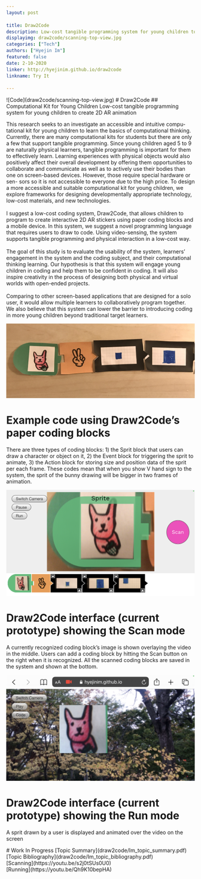 ```yaml
---
layout: post

title: Draw2Code
description: Low-cost tangible programming system for young children to create 2D AR animation
displayimg: draw2code/scanning-top-view.jpg
categories: ["Tech"]
authors: ["Hyejin Im"]
featured: false
date: 2-10-2020
linker: http://hyejinim.github.io/draw2code
linkname: Try It

---
```



<!--IMAGE_TEXT_OVERLAY creates a image with a text box over it--------------------->
<div class="image_text_overlay" markdown="1">
![Code](draw2code/scanning-top-view.jpg)
# Draw2Code 
## Computational Kit for Young Children
Low-cost tangible programming system for young children to create 2D AR animation
</div>

<!--document creates a grid of documentss--------------------->
<div class="free_write" markdown="1">


This research seeks to an investigate an accessible and intuitive compu- tational kit for young children to learn the basics of computational thinking. Currently, there are many computational kits for students but there are only a few that support tangible programming. Since young children aged 5 to 9 are naturally physical learners, tangible programming is important for them to effectively learn. Learning experiences with physical objects would also positively affect their overall development by offering them opportunities to collaborate and communicate as well as to actively use their bodies than one on screen-based devices. However, those require special hardware or sen- sors so it is not accessible to everyone due to the high price. To design a more accessible and suitable computational kit for young children, we explore frameworks for designing developmentally appropriate technology, low-cost materials, and new technologies.
<br><br> I suggest a low-cost coding system, Draw2Code, that allows children to program to create interactive 2D AR stickers using paper coding blocks and a mobile device. In this system, we suggest a novel programming language that requires users to draw to code. Using video-sensing, the system supports tangible programming and physical interaction in a low-cost way.
<br><br> The goal of this study is to evaluate the usability of the system, learners’ engagement in the system and the coding subject, and their computational thinking learning. Our hypothesis is that this system will engage young children in coding and help them to be confident in coding. It will also inspire creativity in the process of designing both physical and virtual worlds with open-ended projects.
<br><br> Comparing to other screen-based applications that are designed for a solo user, it would allow multiple learners to collaboratively program together. We also believe that this system can lower the barrier to introducing coding in more young children beyond traditional target learners.

![Code](draw2code/code.jpg)
# Example code using Draw2Code’s paper coding blocks
There are three types of coding blocks: 1) the Sprit block that users can draw a character or object on it, 2) the Event block for triggering the sprit to animate, 3) the Action block for storing size and position data of the sprit per each frame. These codes mean that when you show V hand sign to the system, the sprit of the bunny drawing will be bigger in two frames of animation.

![Scan Mode](draw2code/scan-mode.PNG)
# Draw2Code interface (current prototype) showing the Scan mode
A currently recognized coding block’s image is shown overlaying the video in the middle. Users can add a coding block by hitting the Scan button on the right when it is recognized. All the scanned coding blocks are saved in the system and shown at the bottom.


![Run Mode](draw2code/run-mode.PNG)
# Draw2Code interface (current prototype) showing the Run mode
A sprit drawn by a user is displayed and animated over the video on the screen

</div>

<!--document creates a grid of documentss--------------------->
<div class="document" markdown="1">
# Work In Progress
[Topic Summary](draw2code/Im_topic_summary.pdf) 
[Topic Bibliography](draw2code/Im_topic_bibliography.pdf)
<!-- insert as many links here as you want to dynamically create a grid of pdfs-->
</div>

<!--VIDEO_TEXT_OVERLAY creates a video with a text box over it--------------------->
<div class="video_text_overlay" markdown="1">
[Scanning](https://youtu.be/s2j0tSUs0U0)
</div>

<div class="video_text_overlay" markdown="1">
[Running](https://youtu.be/Qh9K10bepHA)
</div>

<!--FREE WRITE lets you write any markdown you want (include images, lists, titles, code,etc)
               If something doesn't look how you expect on the page, try adding a linebreak after it--------------------->
<div class="free_write" markdown="1">
</div>

